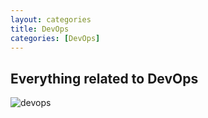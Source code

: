 ```yaml
---
layout: categories
title: DevOps
categories: [DevOps]
---
```

## Everything related to DevOps

![devops](../../img/devops-300x152.png)
